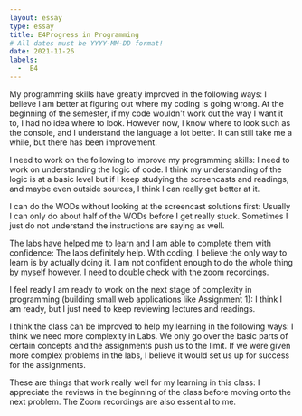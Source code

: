 ```yaml
---
layout: essay
type: essay
title: E4Progress in Programming
# All dates must be YYYY-MM-DD format!
date: 2021-11-26
labels:
  -  E4
---
```

My programming skills have greatly improved in the following ways:
I believe I am better at figuring out where my coding is going wrong. At the beginning of the semester, if my code wouldn't work out the way I want it to, I had no idea where to look. However now, I know where to look such as the console, and I understand the language a lot better. It can still take me a while, but there has been improvement. 

I need to work on the following to improve my programming skills:
I need to work on understanding the logic of code. I think my understanding of the logic is at a basic level but if I keep studying the screencasts and readings, and maybe even outside sources, I think I can really get better at it.

I can do the WODs without looking at the screencast solutions first:
Usually I can only do about half of the WODs before I get really stuck. Sometimes I just do not understand the instructions are saying as well.

The labs have helped me to learn and I am able to complete them with confidence:
The labs definitely help. With coding, I believe the only way to learn is by actually doing it. I am not confident enough to do the whole thing by myself however. I need to double check with the zoom recordings.
 
I feel ready I am ready to work on the next stage of complexity in programming (building small web applications like Assignment 1):
I think I am ready, but I just need to keep reviewing lectures and readings.
 
I think the class can be improved to help my learning in the following ways:
I think we need more complexity in Labs. We only go over the basic parts of certain concepts and the assignments push us to the limit. If we were given more complex problems in the labs, I believe it would set us up for success for the assignments.

These are things that work really well for my learning in this class:
I appreciate the reviews in the beginning of the class before moving onto the next problem. The Zoom recordings are also essential to me.
